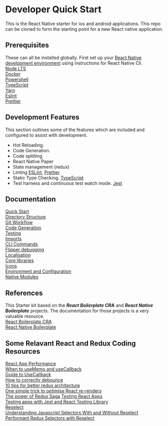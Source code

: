 # Developer Quick Start
This is the React Native starter for ios and android applications. This repo can be cloned to form the starting point for a new React native application. 

## Prerequisites
These can all be installed globally. First set up your [React Native development environment](https://reactnative.dev/docs/environment-setup) using instructions for React Native Cli.  
[Node LTS](https://nodejs.org/en/)  
[Docker](https://www.docker.com/)  
[Powershell](https://docs.microsoft.com/en-us/powershell/)  
[TypeScript](https://www.typescriptlang.org/)  
[Yarn](https://yarnpkg.com/)  
[Eslint](https://eslint.org/)  
[Prettier](https://prettier.io/)  

## Development Features

This section outlines some of the features which are included and configured to assist with development.  

* Hot Reloading.
* Code Generation.
* Code splitting
* React Native Paper
* State management (redux)
* Linting [ESLint](https://eslint.org/), [Prettier](https://github.com/prettier/prettier)
* Static Type Checking. [TypeScript](https://www.typescriptlang.org/)
* Test harness and continuous test watch mode. [Jest](https://jestjs.io/)

## Documentation
[Quick Start](./documentation/quick-start.md)  
[Directory Structure](documentation/structure.md)  
[Git Workflow](./documentation/git-flow.md)  
[Code Generation](./documentation/scaffolding.md)  
[Testing](./documentation/testing.md)  
[Imports](./documentation/imports.md)  
[CLI Commands](./documentation/commands.md)  
[Flipper debugging](./documentation/debugging.md)  
[Localisation](./documentation/localisation.md)  
[Core libraries](./documentation/libraries.md)  
[Icons](./documentation/icons.md)   
[Environment and Configuration](./documentation/environment.md)  
[Native Modules](./documentation/native-modules.md)  

## References
This Starter kit based on the ***React Boilerplate CRA*** and ***React Native Boilerplate*** projects. The documentation for those projects is a very valuable resource.  
[React Boilerplate CRA](https://cansahin.gitbook.io/react-boilerplate-cra-template/understanding-react-boilerplate)  
[React Native Boilerplate](https://github.com/thecodingmachine/react-native-boilerplate)  

## Some Relavant React and Redux Coding Resources
[React App Performance](https://blog.bitsrc.io/10-ways-to-optimize-your-react-apps-performance-e5e437c9abce)  
[When to useMemo and useCallback](https://kentcdodds.com/blog/usememo-and-usecallback)  
[Guide to UseCallback](https://dmitripavlutin.com/dont-overuse-react-usecallback/)  
[How to correctly debounce](https://dmitripavlutin.com/react-throttle-debounce/#2-debouncing-a-callback-the-first-attempt)  
[10 tips for better redux architecture](https://medium.com/javascript-scene/10-tips-for-better-redux-architecture-69250425af44#.dxfdsu94x)  
[One simple trick to optimise React re-renders](https://kentcdodds.com/blog/optimize-react-re-renders)  
[The power of Redux Saga](https://medium.com/nmc-techblog/the-power-of-redux-saga-3dbd26a08b49) 
[Testing React Apps](https://jestjs.io/docs/tutorial-react)  
[Testing apps with Jest and React Testing Library](https://blog.logrocket.com/testing-apps-with-jest-and-react-testing-library/)  
[Reselect](https://github.com/reduxjs/reselect)  
[Understanding Javascript Selectors With and Without Reselect](https://medium.com/@pearlmcphee/selectors-react-redux-reselect-9ab984688dd4)  
[Performant Redux Selectors with Reselect](https://www.digitalocean.com/community/tutorials/redux-reselect)  
